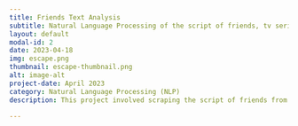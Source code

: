 ```yaml
---
title: Friends Text Analysis
subtitle: Natural Language Processing of the script of friends, tv series
layout: default
modal-id: 2
date: 2023-04-18
img: escape.png
thumbnail: escape-thumbnail.png
alt: image-alt
project-date: April 2023
category: Natural Language Processing (NLP)
description: This project involved scraping the script of friends from HTML and XML using R, transformations, cleansing and then performing statistical tests, and analysis on the script to determine specific answers to questions. One of the key analyses was to demonstrate the hypothesis of having racial content that objectifies women, in general, using data. Scientific annotations like sentiment analysis, frequency and verbosity were also demonstrated in its findings. Check out the project - https://rpubs.com/vivekpandya501/friends_text_analysis

---
```

